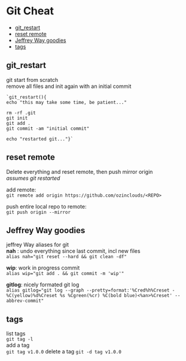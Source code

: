 # Git Cheat
* [git_restart](#git_restart)
* [reset remote](#reset-remote)
* [Jeffrey Way goodies](#jeffrey-way-goodies)
* [tags](#tags)

## git_restart
git start from scratch  
remove all files and init again with an initial commit

	`git_restart(){
	echo "this may take some time, be patient..."

	rm -rf .git
	git init
	git add .
	git commit -am "initial commit"

	echo "restarted git..."}`

## reset remote
Delete everything and reset remote, then push mirror origin  
*assumes git restarted*

add remote:  
`git remote add origin https://github.com/ozinclouds/<REPO>`

push entire local repo to remote:  
`git push origin --mirror`

## Jeffrey Way goodies
jeffrey Way aliases for git  
**nah** : undo everything since last commit, incl new files  
`alias nah="git reset --hard && git clean -df"`
  
 **wip**: work in progress commit  
`alias wip="git add . && git commit -m 'wip'"` 

**gitlog**: nicely formated git log  
	```
	alias gitlog="git log --graph --pretty=format:'%Cred%h%Creset -%C(yellow)%d%Creset %s %Cgreen(%cr) %C(bold blue)<%an>%Creset' --abbrev-commit"
	```

## tags

list tags  
`git tag -l`  
add a tag  
`git tag v1.0.0`
delete a tag
`git -d tag v1.0.0 `
<!--stackedit_data:
eyJoaXN0b3J5IjpbMjEyNDc3NzA4LDI5OTYxNDgwNywtMjAxMD
MwMTI1Niw4MjM3MDM1OSw3Nzk3MjIxNDEsNzEwNjk0MzhdfQ==

-->